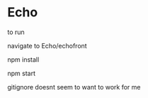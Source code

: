 # Echo

to run

  navigate to Echo/echofront
  
  npm install
  
  npm start
  
gitignore doesnt seem to want to work for me

